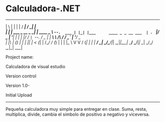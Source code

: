 # Calculadora-.NET

 _   _                  _           _____        __ _                          
| \ | |                | |         /  ___|      / _| |                         
|  \| | ___  _ __ _   _| | ____ _  \ `--.  ___ | |_| |___      ____ _ _ __ ___ 
| . ` |/ _ \| '__| | | | |/ / _` |  `--. \/ _ \|  _| __\ \ /\ / / _` | '__/ _ \
| |\  | (_) | |  | |_| |   < (_| | /\__/ / (_) | | | |_ \ V  V / (_| | | |  __/
\_| \_/\___/|_|   \__,_|_|\_\__,_| \____/ \___/|_|  \__| \_/\_/ \__,_|_|  \___|
                                                                               
                                                                               
               
Project name: 

Calculadora de visual estudio


Version control

Version 1.0-

Initial Upload



------------------------------------

Pequeña calculadora muy simple para entregar en clase. Suma, resta, multiplica, divide, cambia el simbolo de positivo a negativo y viceversa.

